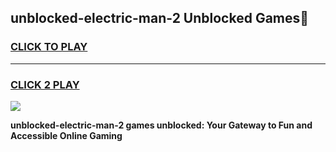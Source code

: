 
## unblocked-electric-man-2 Unblocked Games👋
<h3>
<a href="https://news.freeplayer.one?title=unblocked-electric-man-2&ref=16F">CLICK TO PLAY</a></h3>
<hr>

<h3>
<a href="https://news.freeplayer.one?title=unblocked-electric-man-2&ref=16F">CLICK 2 PLAY</a>
  
</h3>

<a href="https://news.freeplayer.one?title=unblocked-electric-man-2&ref=16F/"><img src="https://clearcache.store/games.png"></a>


**unblocked-electric-man-2 games unblocked: Your Gateway to Fun and Accessible Online Gaming**
